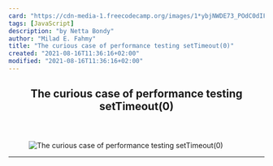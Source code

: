 ```yaml
---
card: "https://cdn-media-1.freecodecamp.org/images/1*ybjNWDE73_POdC0dIFOZ_Q.jpeg"
tags: [JavaScript]
description: "by Netta Bondy"
author: "Milad E. Fahmy"
title: "The curious case of performance testing setTimeout(0)"
created: "2021-08-16T11:36:16+02:00"
modified: "2021-08-16T11:36:16+02:00"
---
```

<div class="site-wrapper">
<main id="site-main" class="site-main outer">
<div class="inner">
<article class="post-full post tag-javascript tag-tech tag-technology tag-web-development tag-testing ">
<header class="post-full-header">
<h1 class="post-full-title">The curious case of performance testing setTimeout(0)</h1>
</header>
<figure class="post-full-image">
<picture>
<source media="(max-width: 700px)" sizes="1px" srcset="data:image/gif;base64,R0lGODlhAQABAIAAAAAAAP///yH5BAEAAAAALAAAAAABAAEAAAIBRAA7 1w">
<source media="(min-width: 701px)" sizes="(max-width: 800px) 400px,
(max-width: 1170px) 700px,
1400px" srcset="https://cdn-media-1.freecodecamp.org/images/1*ybjNWDE73_POdC0dIFOZ_Q.jpeg 300w,
https://cdn-media-1.freecodecamp.org/images/1*ybjNWDE73_POdC0dIFOZ_Q.jpeg 600w,
https://cdn-media-1.freecodecamp.org/images/1*ybjNWDE73_POdC0dIFOZ_Q.jpeg 1000w,
https://cdn-media-1.freecodecamp.org/images/1*ybjNWDE73_POdC0dIFOZ_Q.jpeg 2000w">
<img onerror="this.style.display='none'" src="https://cdn-media-1.freecodecamp.org/images/1*ybjNWDE73_POdC0dIFOZ_Q.jpeg" alt="The curious case of performance testing setTimeout(0)">
</picture>
</figure>
<section class="post-full-content">
<div class="post-content medium-migrated-article">
</div>
<hr>
</section>
</article>
</div>
</main>
</div>
<!-- Google Tag Manager (noscript) -->
<!-- End Google Tag Manager (noscript) -->
